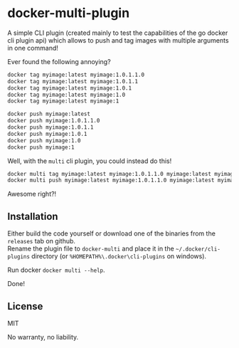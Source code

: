 # docker-multi-plugin

A simple CLI plugin (created mainly to test the capabilities of the go docker cli plugin api) which
allows to push and tag images with multiple arguments in one command!

Ever found the following annoying?

```bash
docker tag myimage:latest myimage:1.0.1.1.0
docker tag myimage:latest myimage:1.0.1.1
docker tag myimage:latest myimage:1.0.1
docker tag myimage:latest myimage:1.0
docker tag myimage:latest myimage:1

docker push myimage:latest
docker push myimage:1.0.1.1.0
docker push myimage:1.0.1.1
docker push myimage:1.0.1
docker push myimage:1.0
docker push myimage:1
```

Well, with the `multi` cli plugin, you could instead do this!

```bash
docker multi tag myimage:latest myimage:1.0.1.1.0 myimage:latest myimage:1.0.1.1  myimage:latest myimage:1.0.1 myimage:latest myimage:1.0 myimage:latest myimage:1
docker multi push myimage:latest myimage:1.0.1.1.0 myimage:latest myimage:1.0.1.1  myimage:latest myimage:1.0.1 myimage:latest myimage:1.0 myimage:latest myimage:1
```

Awesome right?!

## Installation

Either build the code yourself or download one of the binaries from the `releases` tab on github.  
Rename the plugin file to `docker-multi` and place it in the `~/.docker/cli-plugins` directory (or `%HOMEPATH%\.docker\cli-plugins` on windows).

Run docker `docker multi --help`.

Done!

## License

MIT

No warranty, no liability.